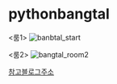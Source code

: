 # pythonbangtal

<룸1>
![banbtal_start](https://user-images.githubusercontent.com/71535759/93693986-9b968380-fb41-11ea-81ce-5491476fed3e.PNG)

<룸2>
![bangtal_room2](https://user-images.githubusercontent.com/71535759/93693992-bcf76f80-fb41-11ea-94cb-f9a3cce59da1.PNG)

[참고블로그주소](https://cafe.naver.com/bangtal)
